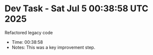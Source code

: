 # Dev Task - Sat Jul  5 00:38:58 UTC 2025
Refactored legacy code
- Time: 00:38:58
- Notes: This was a key improvement step.
